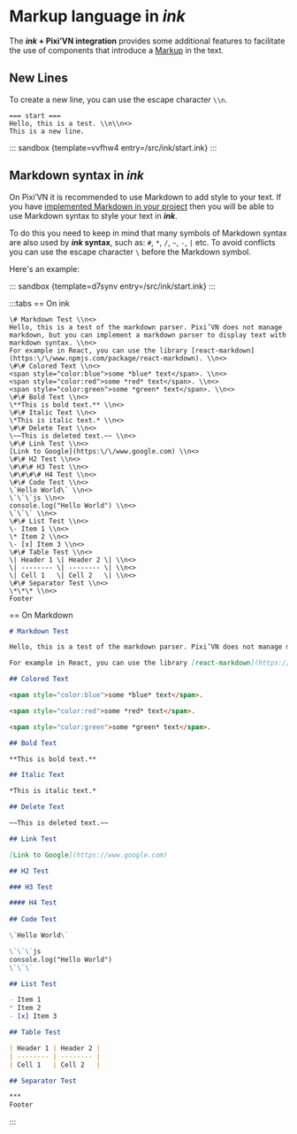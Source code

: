 # Markup language in *ink*

The ***ink* + Pixi’VN integration** provides some additional features to facilitate the use of components that introduce a [Markup](/start/markdown.md) in the text.

## New Lines

To create a new line, you can use the escape character `\\n`.

```ink
=== start ===
Hello, this is a test. \\n\\n<>
This is a new line.
```

::: sandbox {template=vvfhw4 entry=/src/ink/start.ink}
:::

## Markdown syntax in *ink*

On Pixi’VN it is recommended to use Markdown to add style to your text. If you have [implemented Markdown in your project](/start/markdown.md) then you will be able to use Markdown syntax to style your text in ***ink***.

To do this you need to keep in mind that many symbols of Markdown syntax are also used by ***ink* syntax**, such as: `#`, `*`, `/`, `~`, `-`, `|` etc. To avoid conflicts you can use the escape character `\` before the Markdown symbol.

Here's an example:

::: sandbox {template=d7synv entry=/src/ink/start.ink}
:::

:::tabs
== On ink

```ink
\# Markdown Test \\n<>
Hello, this is a test of the markdown parser. Pixi’VN does not manage markdown, but you can implement a markdown parser to display text with markdown syntax. \\n<>
For example in React, you can use the library [react-markdown](https:\/\/www.npmjs.com/package/react-markdown). \\n<>
\#\# Colored Text \\n<>
<span style="color:blue">some *blue* text</span>. \\n<>
<span style="color:red">some *red* text</span>. \\n<>
<span style="color:green">some *green* text</span>. \\n<>
\#\# Bold Text \\n<>
\**This is bold text.** \\n<>
\#\# Italic Text \\n<>
\*This is italic text.* \\n<>
\#\# Delete Text \\n<>
\~~This is deleted text.~~ \\n<>
\#\# Link Test \\n<>
[Link to Google](https:\/\/www.google.com) \\n<>
\#\# H2 Test \\n<>
\#\#\# H3 Test \\n<>
\#\#\#\# H4 Test \\n<>
\#\# Code Test \\n<>
\`Hello World\` \\n<>
\`\`\`js \\n<>
console.log("Hello World") \\n<>
\`\`\` \\n<>
\#\# List Test \\n<>
\- Item 1 \\n<>
\* Item 2 \\n<>
\- [x] Item 3 \\n<>
\#\# Table Test \\n<>
\| Header 1 \| Header 2 \| \\n<>
\| -------- \| -------- \| \\n<>
\| Cell 1   \| Cell 2   \| \\n<>
\#\# Separator Test \\n<>
\*\*\* \\n<>
Footer
```

== On Markdown

```markdown
# Markdown Test

Hello, this is a test of the markdown parser. Pixi’VN does not manage markdown, but you can implement a markdown parser to display text with markdown syntax.

For example in React, you can use the library [react-markdown](https://www.npmjs.com/package/react-markdown).

## Colored Text

<span style="color:blue">some *blue* text</span>.

<span style="color:red">some *red* text</span>.

<span style="color:green">some *green* text</span>.

## Bold Text

**This is bold text.**

## Italic Text

*This is italic text.*

## Delete Text

~~This is deleted text.~~

## Link Test

[Link to Google](https://www.google.com)

## H2 Test

### H3 Test

#### H4 Test
 
## Code Test

\`Hello World\`

\`\`\`js
console.log("Hello World")
\`\`\`

## List Test

- Item 1
* Item 2
- [x] Item 3

## Table Test

| Header 1 | Header 2 |
| -------- | -------- |
| Cell 1   | Cell 2   |

## Separator Test

***
Footer
```

:::
